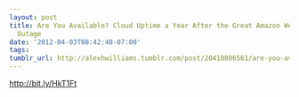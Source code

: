 ```yaml
---
layout: post
title: Are You Available? Cloud Uptime a Year After the Great Amazon Web Services
  Outage
date: '2012-04-03T08:42:48-07:00'
tags: 
tumblr_url: http://alexhwilliams.tumblr.com/post/20410806561/are-you-available-cloud-uptime-a-year-after-the-great
---
```

<p><a href="http://bit.ly/HkT1Ft">http://bit.ly/HkT1Ft</a></p>
